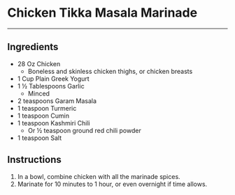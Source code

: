 # Chicken Tikka Masala Marinade
---
## Ingredients
- 28 Oz Chicken
  - Boneless and skinless chicken thighs, or chicken breasts
- 1 Cup Plain Greek Yogurt
- 1 ½ Tablespoons Garlic
  - Minced
- 2 teaspoons Garam Masala
- 1 teaspoon Turmeric
- 1 teaspoon Cumin
- 1 teaspoon Kashmiri Chili
  - Or ½ teaspoon ground red chili powder
- 1 teaspoon Salt

## Instructions
1. In a bowl, combine chicken with all the marinade spices.
2. Marinate for 10 minutes to 1 hour, or even overnight if time allows.
